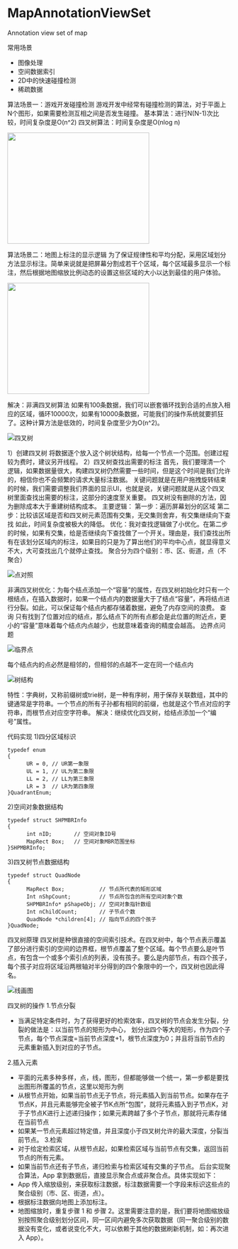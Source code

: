 # MapAnnotationViewSet
Annotation view set of map

常用场景
* 图像处理
* 空间数据索引
* 2D中的快速碰撞检测
* 稀疏数据


算法场景一：游戏开发碰撞检测
游戏开发中经常有碰撞检测的算法，对于平面上N个图形，如果需要检测互相之间是否发生碰撞。
基本算法：进行N(N-1)次比较，时间复杂度是O(n^2)
四叉树算法：时间复杂度是O(nlog n)

<img src="https://s2.ax1x.com/2019/08/09/eHNaCt.png" width=320 height=250 />

算法场景二：地图上标注的显示逻辑
为了保证规律性和平均分配，采用区域划分方法显示标注。简单来说就是把屏幕分割成若干个区域，每个区域最多显示一个标注，然后根据地图缩放比例动态的设置这些区域的大小以达到最佳的用户体验。

<img src="https://s2.ax1x.com/2019/08/09/eHYBJP.png" width=320 height=250 />

解决：非满四叉树算法
如果有100条数据，我们可以嵌套循环找到合适的点放入相应的区域，循环10000次，如果有10000条数据，可能我们的操作系统就要抓狂了。这种计算方法是低效的，时间复杂度至少为O(n^2)。

![四叉树](https://s2.ax1x.com/2019/08/09/eHYrz8.png)

1）创建四叉树
将数据逐个放入这个树状结构，给每一个节点一个范围。创建过程较为费时，建议另开线程。
2）四叉树查找出需要的标注
首先，我们要理清一个逻辑，如果数据量很大，构建四叉树仍然需要一些时间，但是这个时间是我们允许的，相信你也不会频繁的请求大量标注数据。
关键问题就是在用户拖拽旋转结束的时候，我们需要调整我们界面的显示UI，也就是说，关键问题就是从这个四叉树里面查找出需要的标注，这部分的速度至关重要。
四叉树没有删除的方法，因为删除成本大于重建树结构成本。
主要逻辑：
第一步：遍历屏幕划分的区域
第二步：比较该区域是否和四叉树元素范围有交集，无交集则舍弃，有交集继续向下查找
如此，时间复杂度被极大的降低。
优化：我对查找逻辑做了小优化。在第二步的时候，如果有交集，给是否继续向下查找做了一个开关。理由是，我们查找出所有在该划分区域内的标注，如果目的只是为了算出他们的平均中心点，就显得意义不大，大可查找出几个就停止查找。
聚合分为四个级别：市、区、街道，点（不聚合）

![点对照](https://s2.ax1x.com/2019/08/09/eHYadA.gif)

非满四叉树优化：为每个结点添加一个“容量”的属性，在四叉树初始化时只有一个根结点，在插入数据时，如果一个结点内的数据量大于了结点“容量”，再将结点进行分裂。如此，可以保证每个结点内都存储着数据，避免了内存空间的浪费。
查询
只有找到了位置对应的结点，那么结点下的所有点都会是此位置的附近点，更小的“容量”意味着每个结点内点越少，也就意味着查询的精度会越高。
边界点问题

![临界点](https://s2.ax1x.com/2019/08/09/eHY0it.png)

每个结点内的点必然是相邻的，但相邻的点越不一定在同一个结点内

![树结构](https://s2.ax1x.com/2019/08/09/eHYdII.png)

特性：字典树，又称前缀树或trie树，是一种有序树，用于保存关联数组，其中的键通常是字符串。一个节点的所有子孙都有相同的前缀，也就是这个节点对应的字符串，而根节点对应空字符串。
解决：继续优化四叉树，给结点添加一个“编号”属性。

代码实现
1)四分区域标识
```
typedef enum
{
      UR = 0, // UR第一象限
      UL = 1, // UL为第二象限
      LL = 2, // LL为第三象限
      LR = 3  // LR为第四象限
}QuadrantEnum;
```

2)空间对象数据结构
```
typedef struct SHPMBRInfo
{
      int nID;       // 空间对象ID号
      MapRect Box;   // 空间对象MBR范围坐标
}SHPMBRInfo;
```

3)四叉树节点数据结构
```
typedef struct QuadNode
{
      MapRect Box;           // 节点所代表的矩形区域
      Int nShpCount;         // 节点所包含的所有空间对象个数
      SHPMBRInfo* pShapeObj; // 空间对象指针数组
      Int nChildCount;       // 子节点个数
      QuadNode *children[4]; // 指向节点的四个孩子
}QuadNode;
```

四叉树原理
四叉树是种很直接的空间索引技术。在四叉树中，每个节点表示覆盖了部分进行索引的空间的边界框，根节点覆盖了整个区域。每个节点要么是叶节点，有包含一个或多个索引点的列表，没有孩子。要么是内部节点，有四个孩子，每个孩子对应将区域沿两根轴对半分得到的四个象限中的一个，四叉树也因此得名。

![线画图](https://s2.ax1x.com/2019/08/09/eHYDRf.jpg)

四叉树的操作
1.节点分裂
* 当满足特定条件时，为了获得更好的检索效率，四叉树的节点会发生分裂，分裂的做法是：以当前节点的矩形为中心， 划分出四个等大的矩形，作为四个子节点，每个节点深度=当前节点深度+1，根节点深度为0；并且将当前节点的元素重新插入到对应的子节点。

2.插入元素
* 平面的元素多种多样，点，线，图形，但都能够做一个统一，第一步都是要找出图形所覆盖的节点，这里以矩形为例
* 从根节点开始，如果当前节点无子节点，将元素插入到当前节点。如果存在子节点K，并且元素能够完全被子节K点所“包围”，就将元素插入到子节点K，对于子节点K进行上述递归操作；如果元素跨越了多个子节点，那就将元素存储在当前节点
* 如果某一节点元素超过特定值，并且深度小于四叉树允许的最大深度，分裂当前节点。
3.检索
* 对于给定检索区域，从根节点起，如果检索区域与当前节点有交集，返回当前节点的所有元素。
* 如果当前节点还有子节点，递归检索与检索区域有交集的子节点。
后台实现聚合算法，App 拿到数据后，直接显示聚合点或非聚合点。具体实现如下：
* App 传入缩放级别，来获取标注数据，标注数据需要一个字段来标识这些点的聚合级别（市、区、街道，点）。
* 根据标注数据向地图上添加标注。
* 地图缩放时，重复步骤 1 和 步骤 2。这里需要注意的是，我们要将地图缩放级别按照聚合级别划分区间，同一区间内避免多次获取数据（同一聚合级别的数据没有变化，或者说变化不大，可以依赖于其他的数据刷新机制，如：再次进入 App）。

